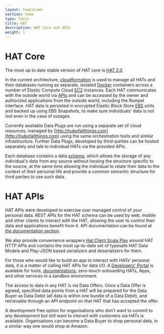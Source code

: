 ```yaml
---
layout: twoColumn
section: home
type: Tools
title: HAT
description: HAT Core and APIs
weight: 1
---
```


# HAT Core

The most up to date stable version of HAT core is [HAT 2.0](https://github.com/Hub-of-all-Things/HAT2.0)

In the current architecture, [cloudformation](https://aws.amazon.com/cloudformation/) is used to manage all HATs and their databases running as separate, isolated [Docker](https://docker.com) containers across a number of Elastic Compute Cloud [EC2](https://aws.amazon.com/ec2) instances. Each HAT communicates with the outside world via [APIs](https://en.wikipedia.org/wiki/Application_programming_interface) and can be accessed by the owner and authorized applications from the outside world, including the Rumpel interface. HAT data is persisted in encrypted Elastic Block Store [EBS](https://aws.amazon.com/ebs) units and backed up using EBS Snapshots, to make sure individuals' data is not lost even in the case of outages.

Currently available Data Plugs are run using a separate set of cloud resources, managed by [http://hubofallthings.com](http://hubofallthings.com) using the same orchestration tools and similar infrastructure. Further Data Plugs, developed by third-parties can be hosted separately and talk to individual HATs via the provided APIs.

Each database contains a data [schema](https://github.com/Hub-of-all-Things/hat-database-schema), which allows the storage of any individual's data from any source without loosing the structure specific to the source, at the same time allowing the individual to relate their data to the context of their personal life and provide a common semantic structure for third parties to use such data.

# HAT APIs

HAT APIs were developed to exercise user managed control of your personal data. REST APIs for the HAT schema can be used by web, mobile and other clients to interact with the HAT, allowing the user to control their data and applications benefit from it. API documentation can be found at [the documentation section](/documentation). 

We also provide convenience wrappers [Hat Client Scala Play](https://github.com/Hub-of-all-Things/hat-client-scala-play) around HAT HTTP APIs and contains the most up-to-date set of typesafe HAT Data Models and Play-JSON based serializers and deserializers for them.

For those who would like to build an app to interact with HATs’ personal data, it is a matter of calling HAT APIs for data I/O. A [Developers' Portal](http://developers.hubofallthings.com/) is available for tools, [documentations](http://developers.hubofallthings.com/documentation/), zero-touch onboarding HATs, Apps, and other services in a sandbox environment. 

The access to data in any HAT is via Data Offers. Once a Data Offer is agreed, specified data points from a HAT will be prepared for the Data Buyer as Data Debit (all data is within one bundle of a Data Debit), and retrievable through an API endpoint on that HAT that has accepted the offer.

A development free option for organisations who don’t want to commit to any development but still want to interact with customers via HATs is available. Organisations can become a Data Buyer to shop personal data, in a similar way one would shop at Amazon.
